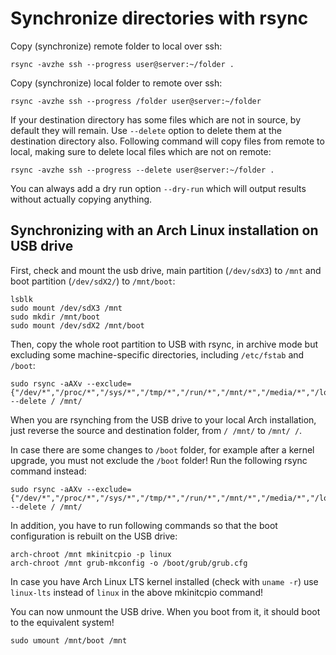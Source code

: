 # Synchronize directories with rsync

Copy (synchronize) remote folder to local over ssh:
```
rsync -avzhe ssh --progress user@server:~/folder .
```

Copy (synchronize) local folder to remote over ssh:
```
rsync -avzhe ssh --progress /folder user@server:~/folder
```

If your destination directory has some files which are not in source, by default they will remain. Use `--delete` option to delete them at the destination directory also. Following command will copy files from remote to local, making sure to delete local files which are not on remote:
```
rsync -avzhe ssh --progress --delete user@server:~/folder .
```

You can always add a dry run option `--dry-run` which will output results without actually copying anything.

## Synchronizing with an Arch Linux installation on USB drive

First, check and mount the usb drive, main partition (`/dev/sdX3`) to `/mnt` and boot partition (`/dev/sdX2/`) to `/mnt/boot`:
```
lsblk
sudo mount /dev/sdX3 /mnt
sudo mkdir /mnt/boot
sudo mount /dev/sdX2 /mnt/boot
```

Then, copy the whole root partition to USB with rsync, in archive mode but excluding some machine-specific directories, including `/etc/fstab` and `/boot`:
```
sudo rsync -aAXv --exclude={"/dev/*","/proc/*","/sys/*","/tmp/*","/run/*","/mnt/*","/media/*","/lost+found","/etc/fstab","/boot/*"} --delete / /mnt/
```

When you are rsynching from the USB drive to your local Arch installation, just reverse the source and destination folder, from `/ /mnt/` to `/mnt/ /`.

In case there are some changes to `/boot` folder, for example after a kernel upgrade, you must not exclude the `/boot` folder! Run the following rsync command instead:
```
sudo rsync -aAXv --exclude={"/dev/*","/proc/*","/sys/*","/tmp/*","/run/*","/mnt/*","/media/*","/lost+found","/etc/fstab"} --delete / /mnt/
```

In addition, you have to run following commands so that the boot configuration is rebuilt on the USB drive:
```
arch-chroot /mnt mkinitcpio -p linux
arch-chroot /mnt grub-mkconfig -o /boot/grub/grub.cfg
```

In case you have Arch Linux LTS kernel installed (check with `uname -r`) use `linux-lts` instead of `linux` in the above mkinitcpio command!

You can now unmount the USB drive. When you boot from it, it should boot to the equivalent system!
```
sudo umount /mnt/boot /mnt
```
